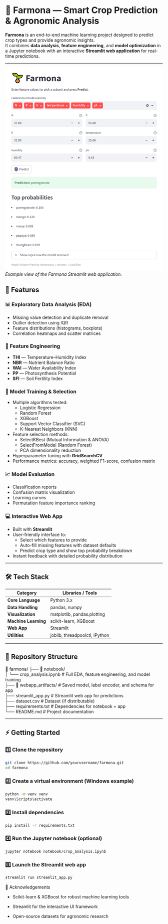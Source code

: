 # 🌱 Farmona — Smart Crop Prediction & Agronomic Analysis

**Farmona** is an end-to-end machine learning project designed to predict crop types and provide agronomic insights.  
It combines **data analysis**, **feature engineering**, and **model optimization** in a Jupyter notebook with an interactive **Streamlit web application** for real-time predictions.

---

![Farmona Web App Screenshot](/docs/farmona_app.png)  
*Example view of the Farmona Streamlit web application.*

## 🚀 Features

### 📊 Exploratory Data Analysis (EDA)
- Missing value detection and duplicate removal
- Outlier detection using IQR
- Feature distributions (histograms, boxplots)
- Correlation heatmaps and scatter matrices

### 🧪 Feature Engineering
- **THI** — Temperature–Humidity Index  
- **NBR** — Nutrient Balance Ratio  
- **WAI** — Water Availability Index  
- **PP** — Photosynthesis Potential  
- **SFI** — Soil Fertility Index  

### 🤖 Model Training & Selection
- Multiple algorithms tested:
  - Logistic Regression
  - Random Forest
  - XGBoost
  - Support Vector Classifier (SVC)
  - K-Nearest Neighbors (KNN)
- Feature selection methods:
  - SelectKBest (Mutual Information & ANOVA)
  - SelectFromModel (Random Forest)
  - PCA dimensionality reduction
- Hyperparameter tuning with **GridSearchCV**
- Performance metrics: accuracy, weighted F1-score, confusion matrix

### 📈 Model Evaluation
- Classification reports
- Confusion matrix visualization
- Learning curves
- Permutation feature importance ranking

### 💻 Interactive Web App
- Built with **Streamlit**
- User-friendly interface to:
  - Select which features to provide
  - Auto-fill missing features with dataset defaults
  - Predict crop type and show top probability breakdown
- Instant feedback with detailed probability distribution

---

## 🛠 Tech Stack

| Category           | Libraries / Tools                                    |
|--------------------|------------------------------------------------------|
| **Core Language**  | Python 3.x                                            |
| **Data Handling**  | pandas, numpy                                         |
| **Visualization**  | matplotlib, pandas.plotting                           |
| **Machine Learning** | scikit-learn, XGBoost                               |
| **Web App**        | Streamlit                                             |
| **Utilities**      | joblib, threadpoolctl, IPython                        |

---

## 📂 Repository Structure
📂 farmona/
├── 📓 notebook/  
│   └── crop_analysis.ipynb  # Full EDA, feature engineering, and model training  
├── 📂 webapp_artifacts/     # Saved model, label encoder, and schema for app  
├── streamlit_app.py         # Streamlit web app for predictions  
├── dataset.csv           # Dataset (if distributable)  
├── requirements.txt         # Dependencies for notebook + app  
└── README.md                # Project documentation  

---

## ⚡ Getting Started

### 1️⃣ Clone the repository
```bash
git clone https://github.com/yourusername/farmona.git
cd farmona
```

### 2️⃣ Create a virtual environment (Windows example)
```bash
python -m venv venv
venv\Scripts\activate
```

### 3️⃣ Install dependencies
```bash
pip install -r requirements.txt
```

### 4️⃣ Run the Jupyter notebook (optional)
```bash
jupyter notebook notebook/crop_analysis.ipynb
```

### 5️⃣ Launch the Streamlit web app
```bash
streamlit run streamlit_app.py
```


🙌 Acknowledgements

- Scikit-learn & XGBoost for robust machine learning tools

- Streamlit for the interactive UI framework

- Open-source datasets for agronomic research